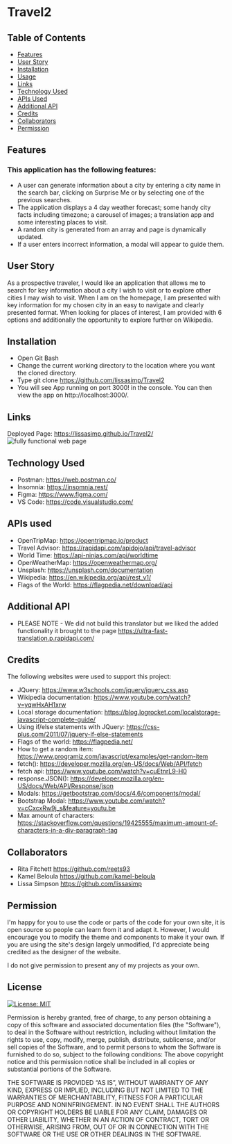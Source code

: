 # Travel2

## Table of Contents
- [Features](#features)
- [User Story](#user-story)
- [Installation](#installation)
- [Usage](#usage)
- [Links](#links)
- [Technology Used](#technology-used)
- [APIs Used](#apis-used)
- [Additional API](#additional-api)
- [Credits](#credits)
- [Collaborators](#collaborators)
- [Permission](#permission)

## Features
### This application has the following features:
- A user can generate information about a city by entering a city name in the search bar, clicking on Surprise Me or by selecting one of the previous searches.
- The application displays a 4 day weather forecast; some handy city facts including timezone; a carousel of images; a translation app and some interesting places to visit.
- A random city is generated from an array and page is dynamically updated.
- If a user enters incorrect information, a modal will appear to guide them.

## User Story
As a prospective traveler, I would like an application that allows me to search for key information about a city I wish to visit or to explore other cities I may wish to visit. When I am on the homepage, I am presented with key information for my chosen city in an easy to navigate and clearly presented format.  When looking for places of interest, I am provided with 6 options and additionally the opportunity to explore further on Wikipedia.

## Installation
- Open Git Bash
- Change the current working directory to the location where you want the cloned directory.
- Type git clone https://github.com/lissasimp/Travel2
- You will see App running on port 3000! in the console. You can then view the app on http://localhost:3000/.

## Links
Deployed Page: https://lissasimp.github.io/Travel2/
![fully functional web page](./assets/images/Full%20size%20screenshot.png)

## Technology Used
- Postman: https://web.postman.co/
- Insomnia: https://insomnia.rest/
- Figma: https://www.figma.com/
- VS Code: https://code.visualstudio.com/

## APIs used
- OpenTripMap: https://opentripmap.io/product
- Travel Advisor: https://rapidapi.com/apidojo/api/travel-advisor
- World Time: https://api-ninjas.com/api/worldtime
- OpenWeatherMap: https://openweathermap.org/
- Unsplash: https://unsplash.com/documentation
- Wikipedia: https://en.wikipedia.org/api/rest_v1/
- Flags of the World: https://flagpedia.net/download/api

## Additional API
- PLEASE NOTE - We did not build this translator but we liked the added functionality it brought to the page
  https://ultra-fast-translation.p.rapidapi.com/

## Credits
The following websites were used to support this project:
- JQuery: https://www.w3schools.com/jquery/jquery_css.asp
- Wikipedia documentation: https://www.youtube.com/watch?v=yqwHxAH1xrw
- Local storage documentation: https://blog.logrocket.com/localstorage-javascript-complete-guide/
- Using if/else statements with JQuery: https://css-plus.com/2011/07/jquery-if-else-statements
- Flags of the world: https://flagpedia.net/
- How to get a random item: https://www.programiz.com/javascript/examples/get-random-item
- fetch(): https://developer.mozilla.org/en-US/docs/Web/API/fetch
- fetch api: https://www.youtube.com/watch?v=cuEtnrL9-H0
- response.JSON(): https://developer.mozilla.org/en-US/docs/Web/API/Response/json
- Modals: https://getbootstrap.com/docs/4.6/components/modal/
- Bootstrap Modal: https://www.youtube.com/watch?v=cCxcxRw9j_s&feature=youtu.be
- Max amount of characters: https://stackoverflow.com/questions/19425555/maximum-amount-of-characters-in-a-div-paragraph-tag

## Collaborators
- Rita Fitchett https://github.com/reets93
- Kamel Beloula https://github.com/kamel-beloula
- Lissa Simpson https://github.com/lissasimp

## Permission
I'm happy for you to use the code or parts of the code for your own site, it is open source so people can learn from it and adapt it. However, I would encourage you to modify the theme and components to make it your own. If you are using the site's design largely unmodified, I'd appreciate being credited as the designer of the website.

I do not give permission to present any of my projects as your own.

## License
[![License: MIT](https://img.shields.io/badge/License-MIT-yellow.svg)](https://opensource.org/licenses/MIT)

Permission is hereby granted, free of charge, to any person obtaining a copy of this software and associated documentation files (the "Software"), to deal in the Software without restriction, including without limitation the rights to use, copy, modify, merge, publish, distribute, sublicense, and/or sell copies of the Software, and to permit persons to whom the Software is furnished to do so, subject to the following conditions:
The above copyright notice and this permission notice shall be included in all copies or substantial portions of the Software.

THE SOFTWARE IS PROVIDED “AS IS”, WITHOUT WARRANTY OF ANY KIND, EXPRESS OR IMPLIED, INCLUDING BUT NOT LIMITED TO THE WARRANTIES OF MERCHANTABILITY, FITNESS FOR A PARTICULAR PURPOSE AND NONINFRINGEMENT. IN NO EVENT SHALL THE AUTHORS OR COPYRIGHT HOLDERS BE LIABLE FOR ANY CLAIM, DAMAGES OR OTHER LIABILITY, WHETHER IN AN ACTION OF CONTRACT, TORT OR OTHERWISE, ARISING FROM, OUT OF OR IN CONNECTION WITH THE SOFTWARE OR THE USE OR OTHER DEALINGS IN THE SOFTWARE.
